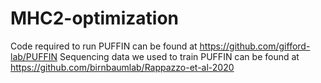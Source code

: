 # MHC2-optimization
Code required to run PUFFIN can be found at https://github.com/gifford-lab/PUFFIN
Sequencing data we used to train PUFFIN can be found at https://github.com/birnbaumlab/Rappazzo-et-al-2020
